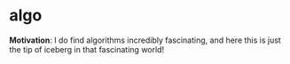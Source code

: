 # algo

**Motivation**: I do find algorithms incredibly fascinating, and here this is just the tip of iceberg in that fascinating world!
